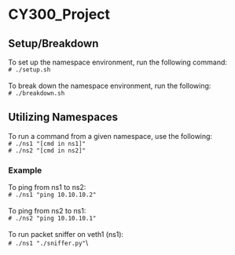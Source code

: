 # CY300_Project

## Setup/Breakdown
To set up the namespace environment, run the following command:\
`# ./setup.sh`\
\
To break down the namespace environment, run the following:\
`# ./breakdown.sh`

## Utilizing Namespaces
To run a command from a given namespace, use the following:\
`# ./ns1 "[cmd in ns1]"`\
`# ./ns2 "[cmd in ns2]"`

### Example
To ping from ns1 to ns2:\
`# ./ns1 "ping 10.10.10.2"`\
\
To ping from ns2 to ns1:\
`# ./ns2 "ping 10.10.10.1"`\
\
To run packet sniffer on veth1 (ns1):\
`# ./ns1 "./sniffer.py"`\
